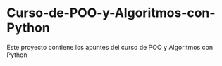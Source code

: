 # Curso-de-POO-y-Algoritmos-con-Python
Este proyecto contiene los apuntes del curso de POO y Algoritmos con Python
